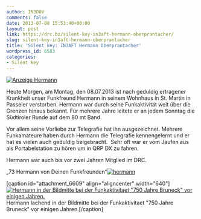 ```yaml
---
author: IN3DOV
comments: false
date: 2013-07-08 15:53:40+00:00
layout: post
link: https://drc.bz/silent-key-in3aft-hermann-oberprantacher/
slug: silent-key-in3aft-hermann-oberprantacher
title: 'Silent key: IN3AFT Hermann Oberprantacher'
wordpress_id: 6583
categories:
- Silent key
---
```


[![Anzeige Hermann](https://drc.bz/wp-content/uploads/2013/07/Anzeige-Hermann.jpg)](https://drc.bz/wp-content/uploads/2013/07/Anzeige-Hermann.jpg)

Heute Morgen, am Montag, den 08.07.2013 ist nach geduldig ertragener Krankheit unser Funkfreund Hermann in seinem Wohnhaus in St. Martin in Passeier verstorben. Hermann war durch seine Funkaktivität weit über die Grenzen hinaus bekannt. Für mehrere Jahre leitete er an jedem Sonntag die Südtiroler Runde auf dem 80 mt Band.

Vor allem seine Vorliebe zur Telegrafie hat ihn ausgezeichnet. Mehrere Funkamateure haben durch Hermann die Telegrafie kennengelernt und er hat es vielen auch geduldig beigebracht.  Sehr oft war er vom Jaufen aus als Portabelstation zu hören um in QRP DX zu fahren.

Hermann war auch bis vor zwei Jahren Mitglied im DRC.



„73 Hermann von Deinen Funkfreunden“[![hermann](https://drc.bz/wp-content/uploads/2013/07/hermann.jpg)](https://drc.bz/wp-content/uploads/2013/07/hermann.jpg)









[caption id="attachment_6609" align="aligncenter" width="640"][![Hermann in der Bildmitte bei der Funkaktivitaet  "750 Jahre Bruneck" vor einigen Jahren.](https://drc.bz/wp-content/uploads/2013/07/HERMANN2.jpg)](https://drc.bz/wp-content/uploads/2013/07/HERMANN2.jpg) Hermann lachend in der Bildmitte bei der Funkaktivitaet "750 Jahre Bruneck" vor einigen Jahren.[/caption]


